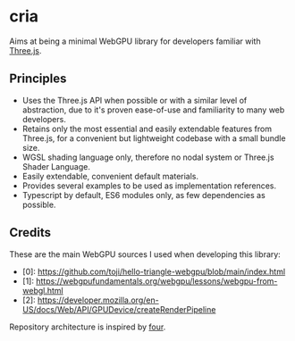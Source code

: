 # cria

Aims at being a minimal WebGPU library for developers familiar with [Three.js](https://github.com/mrdoob/three).

## Principles

- Uses the Three.js API when possible or with a similar level of abstraction, due to it's proven ease-of-use and familiarity to many web developers.
- Retains only the most essential and easily extendable features from Three.js, for a convenient but lightweight codebase with a small bundle size.
- WGSL shading language only, therefore no nodal system or Three.js Shader Language.
- Easily extendable, convenient default materials.
- Provides several examples to be used as implementation references.
- Typescript by default, ES6 modules only, as few dependencies as possible.

## Credits

These are the main WebGPU sources I used when developing this library:
- \[0]: https://github.com/toji/hello-triangle-webgpu/blob/main/index.html
- \[1]: https://webgpufundamentals.org/webgpu/lessons/webgpu-from-webgl.html
- \[2]: https://developer.mozilla.org/en-US/docs/Web/API/GPUDevice/createRenderPipeline

Repository architecture is inspired by [four](https://github.com/CodyJasonBennett/four).
